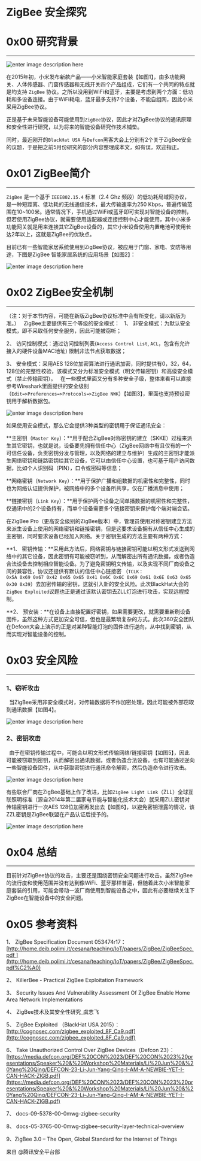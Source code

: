 # ZigBee 安全探究

0x00 研究背景
=========

* * *

![enter image description here](http://drops.javaweb.org/uploads/images/93d0108b11dac7e98f8a770a99e0521d92cafc9a.jpg)

在2015年初，小米发布新款产品——小米智能家庭套装【如图1】，由多功能网关、人体传感器、门窗传感器和无线开关四个产品组成，它们有一个共同的特点就是均支持 `ZigBee` 协议。之所以没用到WiFi和蓝牙，主要是考虑到两个方面：低功耗和多设备连接。由于WiFi耗电，蓝牙最多支持7个设备，不能自组网，因此小米采用ZigBee协议。

正是基于未来智能设备可能使用到`ZigBee`协议，因此才对ZigBee协议的通讯原理和安全性进行研究，以为将来的智能设备研究作技术铺垫。

同时，最近刚开的`BlackHat USA` 与`Defcon`黑客大会上分别有2个关于ZigBee安全的议题，于是把之前5月份研究的部分内容整理成本文，如有误，欢迎指正。

0x01 ZigBee简介
=============

* * *

`ZigBee` 是一个基于 `IEEE802.15.4` 标准（2.4 Ghz 频段）的低功耗局域网协议，是一种短距离、低功耗的无线通信技术，最大传输速率为250 Kbps，普遍传输范围在10~100米。通常情况下，手机通过WiFi或蓝牙即可实现对智能设备的控制，但若使用ZigBee协议，就需要使用适配器或连接控制中心才能使用，其中小米多功能网关就是用来连接其它ZigBee设备的，其它小米设备使用内置电池可使用长达2年以上，这就是ZigBee的优缺点。

目前已有一些智能家居系统使用到ZigBee协议，被应用于门窗、家电、安防等用途，下图是ZigBee 智能家居系统的应用场景【如图2】：

![enter image description here](http://drops.javaweb.org/uploads/images/b83e6d781fa8c0f256b7ba04d7d6f7267d1973b2.jpg)

0x02 ZigBee安全机制
===============

* * *

（注：对于本节内容，可能在新版ZigBee协议标准中会有所变化，请以新版为准。）   ZigBee主要提供有三个等级的安全模式：   1、 非安全模式：为默认安全模式，即不采取任何安全服务，因此可能被窃听；

2、 访问控制模式：通过访问控制列表(`Access Control List`, `ACL`，包含有允许接入的硬件设备MAC地址) 限制非法节点获取数据；

3、 安全模式：采用AES 128位加密算法进行通讯加密，同时提供有0，32，64，128位的完整性校验，该模式又分为标准安全模式（明文传输密钥）和高级安全模式（禁止传输密钥）。   在一些模式里面又分有多种安全子级，整体来看可以直接参考Wireshark里面提供的安全级别（`Edit=>Preferences=>Protocols=>ZigBee NWK`）【如图3】，里面也支持预设密钥用于解析数据包。

![enter image description here](http://drops.javaweb.org/uploads/images/74538603d53a40a00a9f5e290b0550df302a7e58.jpg)

如果使用安全模式，那么它会提供3种类型的密钥用于保证通讯安全：

**主密钥（`Master Key`）：**用于配合ZigBee对称密钥的建立（SKKE）过程来派生其它密钥，也就是说，设备要先拥有信任中心（ZigBee网络中有且仅有的一个可信任设备，负责密钥分发与管理，以及网络的建立与维护）生成的主密钥才能派生网络密钥和链路密钥给其它设备，它可以由信任中心设置，也可基于用户访问数据，比如个人识别码（PIN），口令或密码等信息；

**网络密钥（`Network Key`）：**用于保护广播和组数据的机密性和完整性，同时也为网络认证提供保护，被网络中的多个设备所共享，仅在广播消息中使用；

**链接密钥（`Link Key`）：**用于保护两个设备之间单播数据的机密性和完整性，仅通讯中的2个设备持有，而单个设备需要多个链接密钥来保护每个端对端会话。

在ZigBee Pro（更高安全级别的ZigBee版本）中，管理员使用对称密钥建立方法来派生设备上使用的网络密钥和链接密钥，但是这要求设备拥有从信任中心生成的主密钥，同时要求设备已经加入网络。关于密钥生成的方法主要有两种方式：

**1、 密钥传输：**采用此方法后，网络密钥与链接密钥可能以明文形式发送到网络中的其它设备，因此密钥有可能被窃听到，从而解密出所有通讯数据，或者伪造合法设备去控制相应智能设备。为了避免密钥明文传输，以及实现不同厂商设备之间的兼容性，协议还提供有默认的信任中心链接密 （`TCLK：0x5A 0x69 0x67 0x42 0x65 0x65 0x41 0x6C 0x6C 0x69 0x61 0x6E 0x63 0x65 0x30 0x39`）去加密传输的密钥，这就引入新的安全风险。此次BlackHat大会的`ZigBee Exploited`议题也正是通过该默认密钥去ZLL灯泡进行攻击，实现远程控制。

**2、 预安装：**在设备上直接配置好密钥，如果需要更改，就需要重新刷设备固件，虽然这种方式更加安全可信，但也是最繁琐复杂的方式。此次360安全团队在Defcon大会上演示的正是对某种智能灯泡的固件进行逆向，从中找到密钥，从而实现对智能设备的控制。

0x03 安全风险
=========

* * *

### 1、窃听攻击

  当ZigBee采用非安全模式时，对传输数据将不作加密处理，因此可能被外部窃取到通讯数据【如图4】。

![enter image description here](http://drops.javaweb.org/uploads/images/580381caff6905b8668196ddde5fbb0aaf26bea3.jpg)

### 2、密钥攻击

  由于在密钥传输过程中，可能会以明文形式传输网络/链接密钥【如图5】，因此可能被窃取到密钥，从而解密出通讯数据，或者伪造合法设备。也有可能通过逆向一些智能设备固件，从中获取密钥进行通讯命令解密，然后伪造命令进行攻击。

![enter image description here](http://drops.javaweb.org/uploads/images/149a373bea0e1933099658576ec0a6a936a2e4ba.jpg)

有些联合厂商在ZigBee基础上作了改进，比如`ZigBee Light Link`（ZLL）全球互联照明标准（源自2014年第二届家电节能与智能化技术大会）就采用ZLL密钥对传输密钥进行一次AES 128位加密再发出去【如图6】，以避免密钥泄露的情况，该ZZL密钥是ZigBee联盟在产品认证后授予的。

![enter image description here](http://drops.javaweb.org/uploads/images/b87ce2cf3d42cae6beb29e49d6400bcc030bf108.jpg)

0x04 总结
=======

* * *

目前针对ZigBee协议的攻击，主要还是围绕密钥安全问题进行攻击。虽然ZigBee的流行度和使用范围并没有达到像WiFi、蓝牙那样普遍，但随着此次小米智能家庭套装的引用，可能会带动一波厂商使用到智能设备之中，因此有必要继续关注下ZigBee在智能设备中的安全问题。

0x05 参考资料
=========

1、 ZigBee Specification Document 053474r17：[http://home.deib.polimi.it/cesana/teaching/IoT/papers/ZigBee/ZigBeeSpec.pdf ](http://home.deib.polimi.it/cesana/teaching/IoT/papers/ZigBee/ZigBeeSpec.pdf%C2%A0)

2、 KillerBee - Practical ZigBee Exploitation Framework

3、 Security Issues And Vulnerability Assessment Of ZigBee Enable Home Area Network Implementations

4、 ZigBee技术及其安全性研究_虞志飞

5、 ZigBee Exploited （BlackHat USA 2015）：[http://cognosec.com/zigbee_exploited_8F_Ca9.pdf](http://cognosec.com/zigbee_exploited_8F_Ca9.pdf)

6、 Take Unauthorized Control Over ZigBee Devices（Defcon 23）：[https://media.defcon.org/DEF%20CON%2023/DEF%20CON%2023%20presentations/Speaker%20&%20Workshop%20Materials/Li%20Jun%20&%20Yang%20Qing/DEFCON-23-Li-Jun-Yang-Qing-I-AM-A-NEWBIE-YET-I-CAN-HACK-ZIGB.pdf](https://media.defcon.org/DEF%20CON%2023/DEF%20CON%2023%20presentations/Speaker%20&%20Workshop%20Materials/Li%20Jun%20&%20Yang%20Qing/DEFCON-23-Li-Jun-Yang-Qing-I-AM-A-NEWBIE-YET-I-CAN-HACK-ZIGB.pdf)

7、 docs-09-5378-00-0mwg-zigbee-security

8、 docs-05-3765-00-0mwg-zigbee-security-layer-technical-overview

9、ZigBee 3.0 – The Open, Global Standard for the Internet of Things

来自 @腾讯安全平台部